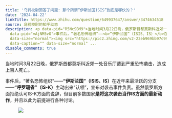 ```yaml
---
title: '乌鸦校尉回答了问题: 那个所谓“伊斯兰国ISIS”到底是哪伙的？'
date: '2024-04-22'
linkTitle: https://www.zhihu.com/question/649937647/answer/3474634518
source: 乌鸦校尉的知乎动态
description: <p data-pid="R5NcSBM9">当地时间3月22日晚，俄罗斯首都莫斯科近郊一处音乐厅遭到严重恐怖袭击，造成上百人死亡。</p><p
  data-pid="vAjNM5vO">事件后，“著名恐怖组织”——<b>“伊斯兰国”（ISIS、IS）</b>在近年来最活跃的分支——<b>“呼罗珊省”（IS-K）</b>主动出来“认领”，宣布对袭击事件负责。虽然俄罗斯方面拒绝认可IS-K方面的说辞，但目前多数国家<b>是将这次袭击当作IS方面的最新动作</b>，并且以此为前提进行各种讨论。</p><figure
  data-size="normal"><img src="https://pic2.zhimg.com/v2-22eb969bb97c9937eeaa4968566c34c5_b.gif"
  data-caption="" data-size="normal" ...
disable_comments: true
---
```

<p data-pid="R5NcSBM9">当地时间3月22日晚，俄罗斯首都莫斯科近郊一处音乐厅遭到严重恐怖袭击，造成上百人死亡。</p><p data-pid="vAjNM5vO">事件后，“著名恐怖组织”——<b>“伊斯兰国”（ISIS、IS）</b>在近年来最活跃的分支——<b>“呼罗珊省”（IS-K）</b>主动出来“认领”，宣布对袭击事件负责。虽然俄罗斯方面拒绝认可IS-K方面的说辞，但目前多数国家<b>是将这次袭击当作IS方面的最新动作</b>，并且以此为前提进行各种讨论。</p><figure data-size="normal"><img src="https://pic2.zhimg.com/v2-22eb969bb97c9937eeaa4968566c34c5_b.gif" data-caption="" data-size="normal" ...